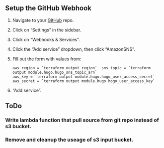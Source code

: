 ## Setup the GitHub Webhook
1. Navigate to your [GitHub](https://github.com) repo.

1. Click on “Settings” in the sidebar.

1. Click on “Webhooks & Services”.

1. Click the “Add service” dropdown, then click “AmazonSNS”.

1. Fill out the form with values from:

	```
	aws_region = `terraform output region`	sns_topic = `terraform output module.hugo.hugo_sns_topic_arn`
	aws_key = `terraform output module.hugo.hogo_user_access_secret`
	aws_secret = `terraform output module.hugo.hogo_user_access_key`
	```

1. “Add service”.


## ToDo
### Write lambda function that pull source from git repo instead of s3 bucket.
### Remove and cleanup the useage of s3 input bucket.